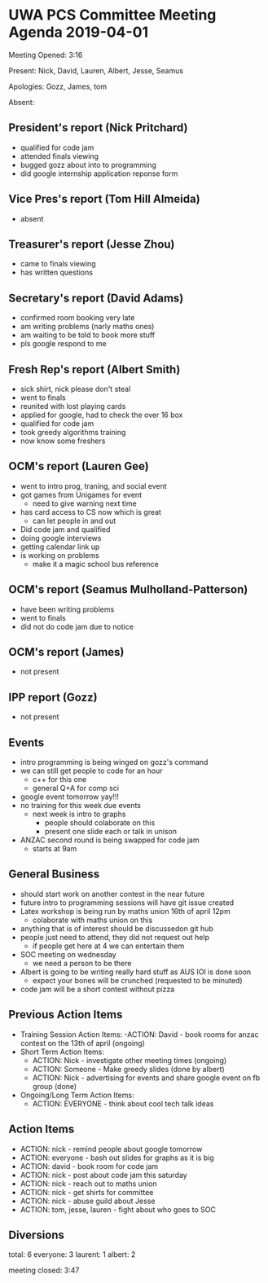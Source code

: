 # UWA PCS Committee Meeting Agenda 2019-04-01

Meeting Opened: 3:16

Present: Nick, David, Lauren, Albert, Jesse, Seamus

Apologies: Gozz, James, tom

Absent:

## President's report (Nick Pritchard)

- qualified for code jam
- attended finals viewing
- bugged gozz about into to programming
- did google internship application reponse form

## Vice Pres's report (Tom Hill Almeida)

- absent

## Treasurer's report (Jesse Zhou)

- came to finals viewing
- has written questions


## Secretary's report (David Adams)

- confirmed room booking very late
- am writing problems (narly maths ones)
- am waiting to be told to book more stuff
- pls google respond to me

## Fresh Rep's report (Albert Smith)

- sick shirt, nick please don't steal
- went to finals
- reunited with lost playing cards
- applied for google, had to check the over 16 box
- qualified for code jam
- took greedy algorithms training
- now know some freshers 

## OCM's report (Lauren Gee)

- went to intro prog, traning, and social event
- got games from Unigames for event
  - need to give warning next time
- has card access to CS now which is great
  - can let people in and out
- Did code jam and qualified
- doing google interviews
- getting calendar link up
- is working on problems
  - make it a magic school bus reference

## OCM's report (Seamus Mulholland-Patterson)

- have been writing problems
- went to finals
- did not do code jam due to notice

## OCM's report (James)

- not present

## IPP report (Gozz)

- not present

## Events

- intro programming is being winged on gozz's command
- we can still get people to code for an hour
  - c++ for this one
  - general Q+A for comp sci
- google event tomorrow yay!!!
- no training for this week due events
  - next week is intro to graphs
    - people should colaborate on this
    - present one slide each or talk in unison
- ANZAC second round is being swapped for code jam
  - starts at 9am

## General Business

- should start work on another contest in the near future
- future intro to programming sessions will have git issue created
- Latex workshop is being run by maths union 16th of april 12pm
  - colaborate with maths union on this
- anything that is of interest should be discussedon git hub
- people just need to attend, they did not request out help
  - if people get here at 4 we can entertain them
- SOC meeting on wednesday
  - we need a person to be there
- Albert is going to be writing really hard stuff as AUS IOI is done soon
  - expect your bones will be crunched (requested to be minuted)
- code jam will be a short contest without pizza

## Previous Action Items

- Training Session Action Items:
  -ACTION: David - book rooms for anzac contest on the 13th of april (ongoing)
- Short Term Action Items:
  - ACTION: Nick - investigate other meeting times (ongoing)
  - ACTION: Someone - Make greedy slides (done by albert)
  - ACTION: Nick - advertising for events and share google event on fb group (done)
- Ongoing/Long Term Action Items:  
  - ACTION: EVERYONE - think about cool tech talk ideas

## Action Items

- ACTION: nick - remind people about google tomorrow
- ACTION: everyone - bash out slides for graphs as it is big
- ACTION: david - book room for code jam
- ACTION: nick - post about code jam this saturday
- ACTION: nick - reach out to maths union
- ACTION: nick - get shirts for committee
- ACTION: nick - abuse guild about Jesse
- ACTION: tom, jesse, lauren - fight about who goes to SOC

## Diversions

total: 6
everyone: 3
laurent: 1
albert: 2

meeting closed: 3:47